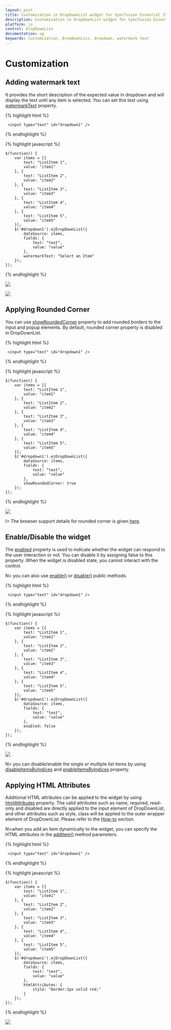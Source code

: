 ```yaml
---
layout: post
title: Customization in DropDownList widget for Syncfusion Essential JS
description: Customization in DropDownList widget for Syncfusion Essential JS
platform: js
control: DropDownList
documentation: ug
keywords: Customization, DropDownList, dropdown, watermark text
---
```


# Customization

## Adding watermark text

It provides the short description of the expected value in dropdown and will display the text until any item is selected. You can set this text using [watermarkText](https://help.syncfusion.com/api/js/ejdropdownlist#members:watermarktext) property.

{% highlight html %}

     <input type="text" id="dropdown1" />
     
{% endhighlight %}

{% highlight javascript %}
	
    $(function() {
        var items = [{
            text: "ListItem 1",
            value: "item1"
        }, {
            text: "ListItem 2",
            value: "item2"
        }, {
            text: "ListItem 3",
            value: "item3"
        }, {
            text: "ListItem 4",
            value: "item4"
        }, {
            text: "ListItem 5",
            value: "item5"
        }];
        $('#dropdown1').ejDropDownList({
            dataSource: items,
            fields: {
                text: "text",
                value: "value"
            },
            watermarkText: "Select an Item"
        });
    });

{% endhighlight %}

![](Customization_images/Customization_img1.jpeg)

![](Customization_images/Customization_img2.jpeg)

## Applying Rounded Corner

You can use [showRoundedCorner](https://help.syncfusion.com/api/js/ejdropdownlist#members:showroundedcorner) property to add rounded borders to the input and popup elements. By default, rounded corner property is disabled in DropDownList.

{% highlight html %}

     <input type="text" id="dropdown1" />
     
{% endhighlight %}

{% highlight javascript %}
  
    $(function() {
        var items = [{
            text: "ListItem 1",
            value: "item1"
        }, {
            text: "ListItem 2",
            value: "item2"
        }, {
            text: "ListItem 3",
            value: "item3"
        }, {
            text: "ListItem 4",
            value: "item4"
        }, {
            text: "ListItem 5",
            value: "item5"
        }];
        $('#dropdown1').ejDropDownList({
            dataSource: items,
            fields: {
                text: "text",
                value: "value"
            },
            showRoundedCorner: true
        });
    });

{% endhighlight %}

![](Customization_images/Customization_img3.jpeg)

I> The browser support details for rounded corner is given [here](http://www.w3schools.com/cssref/css3_pr_border-radius.asp).

## Enable/Disable the widget

The [enabled](https://help.syncfusion.com/api/js/ejdropdownlist#members:enabled) property is used to indicate whether the widget can respond to the user interaction or not. You can disable it by assigning false to this property. When the widget is disabled state, you cannot interact with the control.

N> you can also use [enable()](https://help.syncfusion.com/api/js/ejdropdownlist#methods:enable)  or [disable()](https://help.syncfusion.com/api/js/ejdropdownlist#methods:disable)  public methods.

{% highlight html %}

     <input type="text" id="dropdown1" />
     
{% endhighlight %}

{% highlight javascript %}

    $(function() {
        var items = [{
            text: "ListItem 1",
            value: "item1"
        }, {
            text: "ListItem 2",
            value: "item2"
        }, {
            text: "ListItem 3",
            value: "item3"
        }, {
            text: "ListItem 4",
            value: "item4"
        }, {
            text: "ListItem 5",
            value: "item5"
        }];
        $('#dropdown1').ejDropDownList({
            dataSource: items,
            fields: {
                text: "text",
                value: "value"
            },
            enabled: false
        });
    });
	
{% endhighlight %}

![](Customization_images/Customization_img4.jpeg)

N> you can disable/enable the single or multiple list items by using [disableItemsByIndices](https://help.syncfusion.com/api/js/ejdropdownlist#methods:disableitemsbyindices) and [enableItemsByIndices](https://help.syncfusion.com/api/js/ejdropdownlist#methods:enableitemsbyindices) property.

## Applying HTML Attributes

Additional HTML attributes can be applied to the widget by using [htmlAttributes](https://help.syncfusion.com/api/js/ejdropdownlist#members:htmlattributes) property. The valid attributes such as name, required, read-only and disabled are directly applied to the input element of DropDownList, and other attributes such as style, class will be applied to the outer wrapper element of DropDownList. Please refer to the [How-to](https://help.syncfusion.com/js/dropdownlist/howto#apply-html-attributes-such-as-color-and-class-directly-to-the-input-element-rather-than-the-outer-wrapper-element-of-dropdownlist) section.

N>when you add an item dynamically to the widget, you can specify the HTML attributes in the [addItem()](https://help.syncfusion.com/api/js/ejdropdownlist#methods:additem) method parameters.

{% highlight html %}

     <input type="text" id="dropdown1" />
     
{% endhighlight %}

{% highlight javascript %}
	
    $(function() {
        var items = [{
            text: "ListItem 1",
            value: "item1"
        }, {
            text: "ListItem 2",
            value: "item2"
        }, {
            text: "ListItem 3",
            value: "item3"
        }, {
            text: "ListItem 4",
            value: "item4"
        }, {
            text: "ListItem 5",
            value: "item5"
        }];
        $('#dropdown1').ejDropDownList({
            dataSource: items,
            fields: {
                text: "text",
                value: "value"
            },
            htmlAttributes: {
                style: "border:1px solid red;"
            }
        });
    });

{% endhighlight %}

![](Customization_images/Customization_img5.jpeg)

